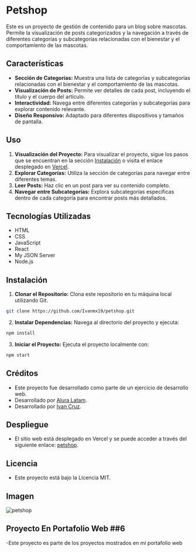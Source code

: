# Petshop

Este es un proyecto de gestión de contenido para un blog sobre mascotas. Permite la visualización de posts categorizados y la navegación a través de diferentes categorías y subcategorías relacionadas con el bienestar y el comportamiento de las mascotas.

## Características

- **Sección de Categorías:** Muestra una lista de categorías y subcategorías relacionadas con el bienestar y el comportamiento de las mascotas.
- **Visualización de Posts:** Permite ver detalles de cada post, incluyendo el título y el cuerpo del artículo.
- **Interactividad:** Navega entre diferentes categorías y subcategorías para explorar contenido relevante.
- **Diseño Responsivo:** Adaptado para diferentes dispositivos y tamaños de pantalla.

## Uso

1. **Visualización del Proyecto:** Para visualizar el proyecto, sigue los pasos que se encuentran en la sección [Instalación](#instalación) o visita el enlace desplegado en [Vercel](https://petshop-kappa-ten.vercel.app/).
2. **Explorar Categorías:** Utiliza la sección de categorías para navegar entre diferentes temas.
3. **Leer Posts:** Haz clic en un post para ver su contenido completo.
4. **Navegar entre Subcategorías:** Explora subcategorías específicas dentro de cada categoría para encontrar posts más detallados.

## Tecnologías Utilizadas

- HTML
- CSS
- JavaScript
- React
- My JSON Server
- Node.js

## Instalación

1. **Clonar el Repositorio:** Clona este repositorio en tu máquina local utilizando Git.
```bash
git clone https://github.com/Ivanmx19/petshop.git
```
2. **Instalar Dependencias:** Navega al directorio del proyecto y ejecuta:
```bash
npm install
```
3. **Iniciar el Proyecto:** Ejecuta el proyecto localmente con:
```bash
npm start
```

## Créditos
- Este proyecto fue desarrollado como parte de un ejercicio de desarrollo web.
- Desarrollado por [Alura Latam](https://www.linkedin.com/company/alura-latam/).
- Desarrollado por [Ivan Cruz](https://www.linkedin.com/in/ivan-cruz-1906mx/).

## Despliegue

- El sitio web está desplegado en Vercel y se puede acceder a través del siguiente enlace: [petshop](https://petshop-kappa-ten.vercel.app/).

## Licencia
- Este proyecto está bajo la Licencia MIT.

## Imagen

![petshop](https://github.com/user-attachments/assets/02636a68-1c8e-4955-98d5-8b8d3fb76f07)

## Proyecto En Portafolio Web ##6

-Este proyecto es parte de los proyectos mostrados en mi portafolio web
